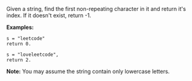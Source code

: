 Given a string, find the first non-repeating character in it and return it's index. If it doesn't exist, return -1.

**Examples:**
```
s = "leetcode"
return 0.

s = "loveleetcode",
return 2.
```
**Note:** You may assume the string contain only lowercase letters.

